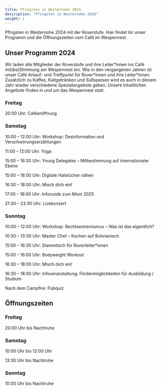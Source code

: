 ```yaml
---
title: Pfingsten in Westernohe 2024
description: "Pfingsten in Westernohe 2024"
weight: 1
---
```


Pfingsten in Westernohe 2024 mit der Roverstufe. Hier findet ihr unser Programm und die Öffnungszeiten vom Café im Wespennest.

## Unser Programm 2024
Wir laden alle Mitglieder der Roverstufe und ihre Leiter\*innen ins Café mit(be)Stimmung am Wespennest ein. Wie in den vergangenen Jahren ist unser Café Anlauf- und Treffpunkt für Rover\*innen und ihre Leiter\*innen.
Zusätzlich zu Kaffee, Kaltgetränken und Süßspeisen wird es auch in diesem Jahr wieder verschiedene Spezialangebote geben.
Unsere Inhaltlichen Angebote finden in und um das Wespennest statt.

### Freitag
20:00 Uhr: Caféeröffnung

### Samstag
10:00 – 12:00 Uhr: Workshop: Desinformation und Verschwörungserzählungen

11:00 – 12:00 Uhr: Yoga

15:00 – 16:30 Uhr: Young Delegates – Mitbestimmung auf internationaler Ebene

15:00 – 18:00 Uhr: Digitale Halstücher nähen

16:30 – 18:00 Uhr: Misch dich ein!

17:00 – 18:00 Uhr: Inforunde zum Moot 2025

21:30 – 23:30 Uhr: Livekonzert

### Sonntag
10:00 – 12:00 Uhr: Workshop: Rechtsextremismus – Was ist das eigentlich?

10:30 – 13:30 Uhr: Master Chef – Kochen auf Bolivianisch

15:00 – 16:30 Uhr: Stammtisch für Roverleiter\*innen

15:00 – 16:00 Uhr: Bodyweight Workout

16:30 – 18:00 Uhr: Misch dich ein!

16:30 – 18:00 Uhr: Infoveranstaltung: Fördermöglichkeiten für Ausbildung / Studium

Nach dem Campfire: Pubquiz


## Öffnungszeiten
### Freitag
20:00 Uhr bis Nachtruhe

### Samstag
10:00 Uhr bis 12:00 Uhr

13:30 Uhr bis Nachtruhe
### Sonntag
10:00 Uhr bis Nachtruhe 

